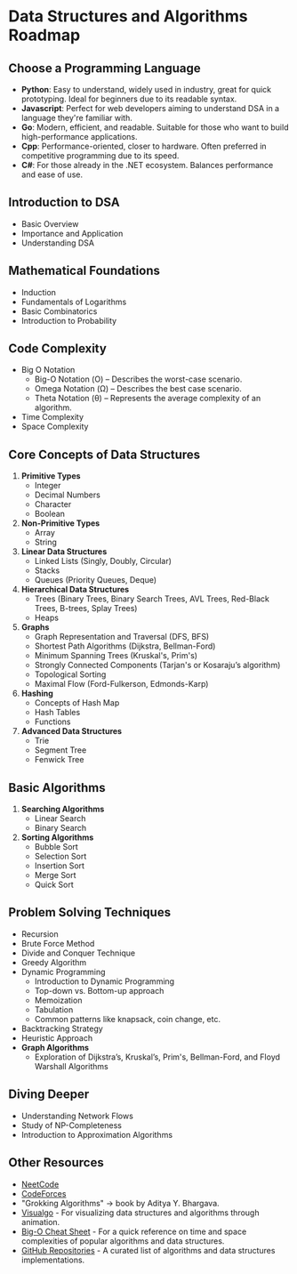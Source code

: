 # Data Structures and Algorithms Roadmap

## Choose a Programming Language
- **Python**: Easy to understand, widely used in industry, great for quick prototyping. Ideal for beginners due to its readable syntax.
- **Javascript**: Perfect for web developers aiming to understand DSA in a language they're familiar with.
- **Go**: Modern, efficient, and readable. Suitable for those who want to build high-performance applications.
- **Cpp**: Performance-oriented, closer to hardware. Often preferred in competitive programming due to its speed.
- **C#**: For those already in the .NET ecosystem. Balances performance and ease of use.

## Introduction to DSA
- Basic Overview
- Importance and Application
- Understanding DSA

## Mathematical Foundations
- Induction <!-- Understanding the basis and inductive steps for algorithm proofs. -->
- Fundamentals of Logarithms
- Basic Combinatorics
- Introduction to Probability

## Code Complexity
- Big O Notation
  - Big-O Notation (Ο) – Describes the worst-case scenario.
  - Omega Notation (Ω) – Describes the best case scenario.
  - Theta Notation (θ) – Represents the average complexity of an algorithm.
- Time Complexity
- Space Complexity  

## Core Concepts of Data Structures
1. **Primitive Types**
   - Integer
   - Decimal Numbers
   - Character
   - Boolean
2. **Non-Primitive Types**
   - Array
   - String
3. **Linear Data Structures**
   - Linked Lists (Singly, Doubly, Circular)
   - Stacks
   - Queues (Priority Queues, Deque)
4. **Hierarchical Data Structures**
   - Trees (Binary Trees, Binary Search Trees, AVL Trees, Red-Black Trees, B-trees, Splay Trees)
   - Heaps
5. **Graphs**
   - Graph Representation and Traversal (DFS, BFS)
   - Shortest Path Algorithms (Dijkstra, Bellman-Ford)
   - Minimum Spanning Trees (Kruskal's, Prim's)
   - Strongly Connected Components (Tarjan's or Kosaraju’s algorithm)
   - Topological Sorting
   - Maximal Flow (Ford-Fulkerson, Edmonds-Karp)
6. **Hashing**
   - Concepts of Hash Map
   - Hash Tables
   - Functions
7. **Advanced Data Structures**
   - Trie
   - Segment Tree
   - Fenwick Tree

## Basic Algorithms
1. **Searching Algorithms**
   - Linear Search
   - Binary Search
2. **Sorting Algorithms**
   - Bubble Sort
   - Selection Sort
   - Insertion Sort
   - Merge Sort
   - Quick Sort
   <!-- - Counting Sort -->
   <!-- - Radix Sort -->
   <!-- - Bucket Sort -->
   <!-- - Heap Sort -->
   <!-- - Shell Sort -->
   <!-- - Tim Sort -->

## Problem Solving Techniques
- Recursion
- Brute Force Method
- Divide and Conquer Technique
- Greedy Algorithm
- Dynamic Programming
  - Introduction to Dynamic Programming
  - Top-down vs. Bottom-up approach
  - Memoization
  - Tabulation
  - Common patterns like knapsack, coin change, etc.
- Backtracking Strategy
- Heuristic Approach
- **Graph Algorithms**
   - Exploration of Dijkstra’s, Kruskal’s, Prim's, Bellman-Ford, and Floyd Warshall Algorithms

## Diving Deeper
- Understanding Network Flows
- Study of NP-Completeness
- Introduction to Approximation Algorithms

## Other Resources
- [NeetCode](https://neetcode.com/)
- [CodeForces](https://codeforces.com/)
- "Grokking Algorithms" -> book by Aditya Y. Bhargava.
- [Visualgo](https://visualgo.net/en) - For visualizing data structures and algorithms through animation.
- [Big-O Cheat Sheet](https://www.bigocheatsheet.com/) - For a quick reference on time and space complexities of popular algorithms and data structures.
- [GitHub Repositories](https://github.com/tayllan/awesome-algorithms) - A curated list of algorithms and data structures implementations.
